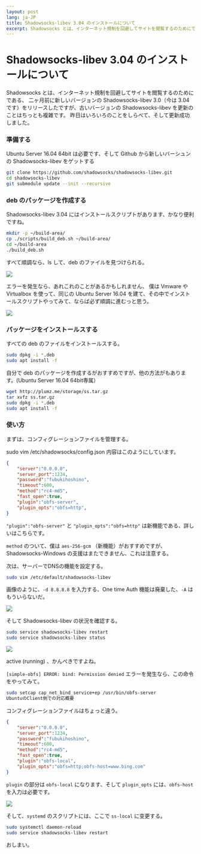 ```yaml
---
layout: post
lang: ja-JP
title: Shadowsocks-libev 3.04 のインストールについて
excerpt: Shadowsocks とは、インターネット規制を回避してサイトを閲覧するのためにである、二ヶ月前に新しいバージョンの Shadowsocks-libev 3.0（今は3.04です）をリリースしたですが、古いバージョンの Shadowsocks-libev を更新のことはちっとも複雑です。昨日はいろいろのことをしらべて、そして更新成功しました。
---
```


<h1 class="title">Shadowsocks-libev 3.04 のインストールについて</h1>

Shadowsocks とは、インターネット規制を回避してサイトを閲覧するのためにである、
二ヶ月前に新しいバージョンの Shadowsocks-libev 3.0（今は 3.04 です）をリリースしたですが、古いバージョンの Shadowsocks-libev を更新のことはちっとも複雑です。
昨日はいろいろのことをしらべて、そして更新成功しました。


### 準備する

Ubuntu Server 16.04 64bit は必要です、そして Github から新しいバーシュンの Shadowsocks-libev をゲットする

```bash
git clone https://github.com/shadowsocks/shadowsocks-libev.git
cd shadowsocks-libev
git submodule update --init --recursive
```


### deb のパッケージを作成する

Shadowsocks-libev 3.04 にはインストールスクリプトがあります、かなり便利ですね。

```bash
mkdir -p ~/build-area/
cp ./scripts/build_deb.sh ~/build-area/
cd ~/build-area
./build_deb.sh
```

すべて順調なら、ls して、deb のファイルを見つけられる。

![](//i.loli.net/2018/09/12/5b989b3b80daa.png)

エラーを発生なら、あれこれのことがあるかもしれません、
僕は Vmware や Virtualbox を使って、同じの Ubuntu Server 16.04 を建て、その中でインストールスクリプトやってみて、ならば必ず順調に進むっと思う。

![](//i.loli.net/2018/09/12/5b989c1991d1e.png)


### パッケージをインストールスする

すべての deb のファイルをインストールスする。

```bash
sudo dpkg -i *.deb
sudo apt install -f
```

自分で deb のパッケージを作成するがおすすめですが、他の方法がもあります。(Ubuntu Server 16.04 64bit専属）

```bash
wget http://plumz.me/storage/ss.tar.gz
tar xvfz ss.tar.gz
sudo dpkg -i *.deb
sudo apt install -f
```


### 使い方

まずは、コンフィグレーションファイルを管理する。

sudo vim /etc/shadowsocks/config.json
内容はこのようにしています。

```json
{
    "server":"0.0.0.0",
    "server_port":1234,
    "password":"fubukihoshino",
    "timeout":600,
    "method":"rc4-md5",
    "fast_open":true,
    "plugin":"obfs-server",
    "plugin_opts":"obfs=http",
}
```

`"plugin":"obfs-server"` と `"plugin_opts":"obfs=http"` は新機能である、詳しいはこちらです。

`method` のついて、僕は `aes-256-gcm` （新機能）がおすすめですが、Shadowsocks-Windows の支援はまたできません、これは注意する。

次は、サーバーでDNSの機能を設定する。

```bash
sudo vim /etc/default/shadowsocks-libev
```

画像のように、`-d 8.8.8.8` を入力する、One time Auth 機能は廃棄した、`-A` はもういらないだ。

![](//i.loli.net/2018/09/12/5b989e790b871.png)

そして Shadowsocks-libev の状況を確認する。

```bash
sudo service shadowsocks-libev restart
sudo service shadowsocks-libev status
```

![](//i.loli.net/2018/09/12/5b989e79477bb.png)

active (running) 、かんぺきですよね。

`[simple-obfs] ERROR: bind: Permission denied` エラーを発生なら、この命令をやってみて。

```bash
sudo setcap cap_net_bind_service+ep /usr/bin/obfs-server
UbuntuのClient側での対応概要
```

コンフィグレーションファイルはちょっと違う。

```json
{
    "server":"0.0.0.0",
    "server_port":1234,
    "password":"fubukihoshino",
    "timeout":600,
    "method":"rc4-md5",
    "fast_open":true,
    "plugin":"obfs-local",
    "plugin_opts":"obfs=http;obfs-host=www.bing.com"
}
```

`plugin` の部分は `obfs-local` になります、そして `plugin_opts` には、`obfs-host` を入力は必要です。

![](//i.loli.net/2018/09/12/5b989f8508284.png)

そして、`systemd` のスクリプトには、ここで `ss-local` に变更する。

```bash
sudo systemctl daemon-reload
sudo service shadowsocks-libev restart
```

おしまい。

